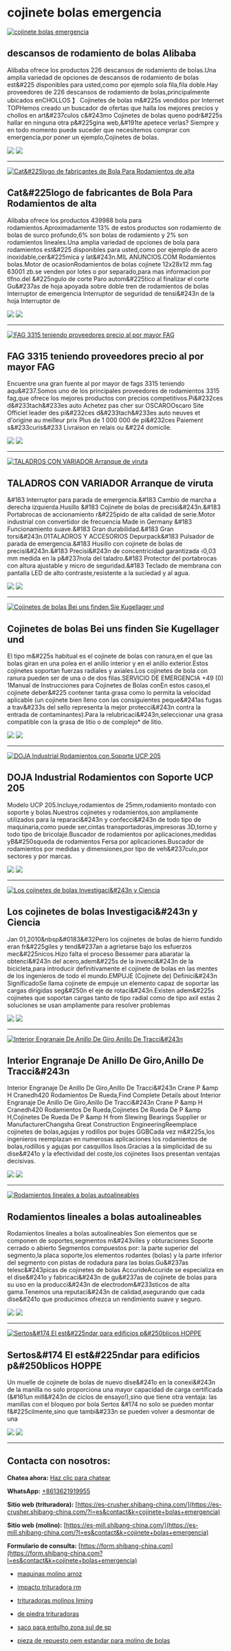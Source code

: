 # cojinete bolas emergencia

<a href="https://swt.shibang-china.com/?l=es&img&k=cojinete+bolas+emergencia" target="_blank">![cojinete bolas emergencia](http://static.shibang-china.com/all-800x300/1355.jpg)</a>

## descansos de rodamiento de bolas Alibaba
Alibaba ofrece los productos 226 descansos de rodamiento de bolas.Una amplia variedad de opciones de descansos de rodamiento de bolas est&#225 disponibles para usted,como por ejemplo sola fila,fila doble.Hay proveedores de 226 descansos de rodamiento de bolas,principalmente ubicados enCHOLLOS 】 Cojinetes de bolas m&#225s vendidos por Internet TOPHemos creado un buscador de ofertas que halla los mejores precios y chollos en art&#237culos c&#243mo Cojinetes de bolas queno podr&#225s hallar en ninguna otra p&#225gina web,&#191te apetece verlas? Siempre y en todo momento puede suceder que necesitemos comprar con emergencia,por poner un ejemplo,Cojinetes de bolas.


<a href="https://whatsapp.shibangsoft.com/WhatsApp.php" target="_blank" title="WhatsApp">![](http://static.shibang-china.com/icon/whatsapp.png)</a> <a href="https://swt.shibang-china.com/?l=es&icon&k=cojinete+bolas+emergencia" target="_blank">![](http://static.shibang-china.com/icon/chat-es.png)</a>

---

<a href="https://swt.shibang-china.com/?l=es&img&k=cojinete+bolas+emergencia" target="_blank">![Cat&#225logo de fabricantes de Bola Para Rodamientos de alta](http://static.shibang-china.com/all-800x300/425.jpg)</a>

## Cat&#225logo de fabricantes de Bola Para Rodamientos de alta
Alibaba ofrece los productos 439988 bola para rodamientos.Aproximadamente 13% de estos productos son rodamiento de bolas de surco profundo,6% son bolas de rodamiento y 2% son rodamientos lineales.Una amplia variedad de opciones de bola para rodamientos est&#225 disponibles para usted,como por ejemplo de acero inoxidable,cer&#225mica y lat&#243n.MIL ANUNCIOS.COM Rodamientos bolas.Motor de ocasionRodamientos de bolas cojinete 12x28x12 mm.fag 63001 zb.se venden por lotes o por separado,para mas informacion por tlfno.del &#225ngulo de corte Paro autom&#225tico al finalizar el corte Gu&#237as de hoja apoyada sobre doble tren de rodamientos de bolas Interruptor de emergencia Interruptor de seguridad de tensi&#243n de la hoja Interruptor de


<a href="https://whatsapp.shibangsoft.com/WhatsApp.php" target="_blank" title="WhatsApp">![](http://static.shibang-china.com/icon/whatsapp.png)</a> <a href="https://swt.shibang-china.com/?l=es&icon&k=cojinete+bolas+emergencia" target="_blank">![](http://static.shibang-china.com/icon/chat-es.png)</a>

---

<a href="https://swt.shibang-china.com/?l=es&img&k=cojinete+bolas+emergencia" target="_blank">![FAG 3315 teniendo proveedores precio al por mayor FAG](http://static.shibang-china.com/all-800x300/1510.jpg)</a>

## FAG 3315 teniendo proveedores precio al por mayor FAG
Encuentre una gran fuente al por mayor de fags 3315 teniendo aqu&#237.Somos uno de los principales proveedores de rodamientos 3315 fag,que ofrece los mejores productos con precios competitivos.Pi&#232ces d&#233tach&#233es auto Achetez pas cher sur OSCAROOscaro Site Officiel leader des pi&#232ces d&#233tach&#233es auto neuves et d'origine au meilleur prix Plus de 1 000 000 de pi&#232ces Paiement s&#233curis&#233 Livraison en relais ou &#224 domicile.


<a href="https://whatsapp.shibangsoft.com/WhatsApp.php" target="_blank" title="WhatsApp">![](http://static.shibang-china.com/icon/whatsapp.png)</a> <a href="https://swt.shibang-china.com/?l=es&icon&k=cojinete+bolas+emergencia" target="_blank">![](http://static.shibang-china.com/icon/chat-es.png)</a>

---

<a href="https://swt.shibang-china.com/?l=es&img&k=cojinete+bolas+emergencia" target="_blank">![TALADROS CON VARIADOR Arranque de viruta](http://static.shibang-china.com/all-800x300/1262.jpg)</a>

## TALADROS CON VARIADOR Arranque de viruta
&#183 Interruptor para parada de emergencia.&#183 Cambio de marcha a derecha izquierda.Husillo &#183 Cojinete de bolas de precisi&#243n.&#183 Portabrocas de accionamiento r&#225pido de alta calidad de serie.Motor industrial con convertidor de frecuencia Made in Germany &#183 Funcionamiento suave.&#183 Gran durabilidad.&#183 Gran torsi&#243n.01TALADROS Y ACCESORIOS Depurpack&#183 Pulsador de parada de emergencia.&#183 Husillo con cojinete de bolas de precisi&#243n.&#183 Precisi&#243n de concentricidad garantizada ‹0,03 mm medida en la p&#237nola del taladro.&#183 Protector del portabrocas con altura ajustable y micro de seguridad.&#183 Teclado de membrana con pantalla LED de alto contraste,resistente a la suciedad y al agua.


<a href="https://whatsapp.shibangsoft.com/WhatsApp.php" target="_blank" title="WhatsApp">![](http://static.shibang-china.com/icon/whatsapp.png)</a> <a href="https://swt.shibang-china.com/?l=es&icon&k=cojinete+bolas+emergencia" target="_blank">![](http://static.shibang-china.com/icon/chat-es.png)</a>

---

<a href="https://swt.shibang-china.com/?l=es&img&k=cojinete+bolas+emergencia" target="_blank">![Cojinetes de bolas Bei uns finden Sie Kugellager und](http://static.shibang-china.com/all-800x300/454.jpg)</a>

## Cojinetes de bolas Bei uns finden Sie Kugellager und
El tipo m&#225s habitual es el cojinete de bolas con ranura,en el que las bolas giran en una polea en el anillo interior y en el anillo exterior.Estos cojinetes soportan fuerzas radiales y axiales.Los cojinetes de bola con ranura pueden ser de una o de dos filas.SERVICIO DE EMERGENCIA +49 (0) 1Manual de Instrucciones para Cojinetes de Bolas conEn estos casos,el cojinete deber&#225 contener tanta grasa como lo permita la velocidad aplicable (un cojinete bien lleno con las consiguientes peque&#241as fugas a trav&#233s del sello representa la mejor protecci&#243n contra la entrada de contaminantes).Para la relubricaci&#243n,seleccionar una grasa compatible con la grasa de litio o de complejo* de litio.


<a href="https://whatsapp.shibangsoft.com/WhatsApp.php" target="_blank" title="WhatsApp">![](http://static.shibang-china.com/icon/whatsapp.png)</a> <a href="https://swt.shibang-china.com/?l=es&icon&k=cojinete+bolas+emergencia" target="_blank">![](http://static.shibang-china.com/icon/chat-es.png)</a>

---

<a href="https://swt.shibang-china.com/?l=es&img&k=cojinete+bolas+emergencia" target="_blank">![DOJA Industrial Rodamientos con Soporte UCP 205](http://static.shibang-china.com/all-800x300/212.jpg)</a>

## DOJA Industrial Rodamientos con Soporte UCP 205
Modelo UCP 205.Incluye,rodamientos de 25mm,rodamiento montado con soporte y bolas.Nuestros cojinetes y rodamientos,son ampliamente utilizados para la reparaci&#243n y confecci&#243n de todo tipo de maquinaria,como puede ser,cintas transportadoras,impresoras 3D,torno y todo tipo de bricolaje.Buscador de rodamientos por aplicaciones,medidas yB&#250squeda de rodamientos Fersa por aplicaciones.Buscador de rodamientos por medidas y dimensiones,por tipo de veh&#237culo,por sectores y por marcas.


<a href="https://whatsapp.shibangsoft.com/WhatsApp.php" target="_blank" title="WhatsApp">![](http://static.shibang-china.com/icon/whatsapp.png)</a> <a href="https://swt.shibang-china.com/?l=es&icon&k=cojinete+bolas+emergencia" target="_blank">![](http://static.shibang-china.com/icon/chat-es.png)</a>

---

<a href="https://swt.shibang-china.com/?l=es&img&k=cojinete+bolas+emergencia" target="_blank">![Los cojinetes de bolas Investigaci&#243n y Ciencia](http://static.shibang-china.com/all-800x300/901.jpg)</a>

## Los cojinetes de bolas Investigaci&#243n y Ciencia
Jan 01,2010&nbsp&#0183&#32Pero los cojinetes de bolas de hierro fundido eran fr&#225giles y tend&#237an a agrietarse bajo los esfuerzos mec&#225nicos.Hizo falta el proceso Bessemer para abaratar la obtenci&#243n del acero,adem&#225s de la invenci&#243n de la bicicleta,para introducir definitivamente el cojinete de bolas en las mentes de los ingenieros de todo el mundo.EMPUJE (Cojinete de) Definici&#243n SignificadoSe llama cojinete de empuje un elemento capaz de soportar las cargas dirigidas seg&#250n el eje de rotaci&#243n.Existen adem&#225s cojinetes que soportan cargas tanto de tipo radial como de tipo axil estas 2 soluciones se usan ampliamente para resolver problemas


<a href="https://whatsapp.shibangsoft.com/WhatsApp.php" target="_blank" title="WhatsApp">![](http://static.shibang-china.com/icon/whatsapp.png)</a> <a href="https://swt.shibang-china.com/?l=es&icon&k=cojinete+bolas+emergencia" target="_blank">![](http://static.shibang-china.com/icon/chat-es.png)</a>

---

<a href="https://swt.shibang-china.com/?l=es&img&k=cojinete+bolas+emergencia" target="_blank">![Interior Engranaje De Anillo De Giro,Anillo De Tracci&#243n](http://static.shibang-china.com/all-800x300/453.jpg)</a>

## Interior Engranaje De Anillo De Giro,Anillo De Tracci&#243n
Interior Engranaje De Anillo De Giro,Anillo De Tracci&#243n Crane P &amp H Cranedh420 Rodamientos De Rueda,Find Complete Details about Interior Engranaje De Anillo De Giro,Anillo De Tracci&#243n Crane P &amp H Cranedh420 Rodamientos De Rueda,Cojinetes De Rueda De P &amp H,Cojinetes De Rueda De P &amp H from Slewing Bearings Supplier or ManufacturerChangsha Great Construction EngineeringReemplace cojinetes de bolas,agujas y rodillos por bujes GGBCada vez m&#225s,los ingenieros reemplazan en numerosas aplicaciones los rodamientos de bolas,rodillos y agujas por casquillos lisos.Gracias a la simplicidad de su dise&#241o y la efectividad del coste,los cojinetes lisos presentan ventajas decisivas.


<a href="https://whatsapp.shibangsoft.com/WhatsApp.php" target="_blank" title="WhatsApp">![](http://static.shibang-china.com/icon/whatsapp.png)</a> <a href="https://swt.shibang-china.com/?l=es&icon&k=cojinete+bolas+emergencia" target="_blank">![](http://static.shibang-china.com/icon/chat-es.png)</a>

---

<a href="https://swt.shibang-china.com/?l=es&img&k=cojinete+bolas+emergencia" target="_blank">![Rodamientos lineales a bolas autoalineables](http://static.shibang-china.com/all-800x300/64.jpg)</a>

## Rodamientos lineales a bolas autoalineables
Rodamientos lineales a bolas autoalineables Son elementos que se componen de soportes,segmentos m&#243viles y obturaciones Soporte cerrado o abierto Segmentos compuestos por: la parte superior del segmento,la placa soporte,los elementos rodantes (bolas) y la parte inferior del segmento con pistas de rodadura para las bolas.Gu&#237as telesc&#243picas de cojinetes de bolas AccurideAccuride se especializa en el dise&#241o y fabricaci&#243n de gu&#237as de cojinete de bolas para su uso en la producci&#243n de electrodom&#233sticos de alta gama.Tenemos una reputaci&#243n de calidad,asegurando que cada dise&#241o que producimos ofrezca un rendimiento suave y seguro.


<a href="https://whatsapp.shibangsoft.com/WhatsApp.php" target="_blank" title="WhatsApp">![](http://static.shibang-china.com/icon/whatsapp.png)</a> <a href="https://swt.shibang-china.com/?l=es&icon&k=cojinete+bolas+emergencia" target="_blank">![](http://static.shibang-china.com/icon/chat-es.png)</a>

---

<a href="https://swt.shibang-china.com/?l=es&img&k=cojinete+bolas+emergencia" target="_blank">![Sertos&#174 El est&#225ndar para edificios p&#250blicos HOPPE](http://static.shibang-china.com/all-800x300/585.jpg)</a>

## Sertos&#174 El est&#225ndar para edificios p&#250blicos HOPPE
Un muelle de cojinete de bolas de nuevo dise&#241o en la conexi&#243n de la manilla no solo proporciona una mayor capacidad de carga certificada (&#161un mill&#243n de ciclos de ensayo!),sino que tiene otra ventaja: las manillas con el bloqueo por bola Sertos &#174 no solo se pueden montar f&#225cilmente,sino que tambi&#233n se pueden volver a desmontar de una

<a href="https://whatsapp.shibangsoft.com/WhatsApp.php" target="_blank" title="WhatsApp">![](http://static.shibang-china.com/icon/whatsapp.png)</a> <a href="https://swt.shibang-china.com/?l=es&icon&k=cojinete+bolas+emergencia" target="_blank">![](http://static.shibang-china.com/icon/chat-es.png)</a>

---
## Contacta con nosotros:

**Chatea ahora:** [Haz clic para chatear](https://swt.shibang-china.com?l=es&contact&k=cojinete+bolas+emergencia)

**WhatsApp:**  [+8613621919955](https://whatsapp.shibangsoft.com/WhatsApp.php)

**Sitio web (trituradora):** [https://es-crusher.shibang-china.com/](https://es-crusher.shibang-china.com/?l=es&contact&k=cojinete+bolas+emergencia)

**Sitio web (molino):** [https://es-mill.shibang-china.com/](https://es-mill.shibang-china.com/?l=es&contact&k=cojinete+bolas+emergencia)

**Formulario de consulta:** [https://form.shibang-china.com](https://form.shibang-china.com?l=es&contact&k=cojinete+bolas+emergencia)

* [maquinas molino arroz](../78/maquinas%20molino%20arroz.md)

* [impacto trituradora rm](../66/impacto%20trituradora%20rm.md)

* [trituradoras molinos liming](../69/trituradoras%20molinos%20liming.md)

* [de piedra trituradoras](../77/de%20piedra%20trituradoras.md)

* [saco para entulho zona sul de sp](../68/saco%20para%20entulho%20zona%20sul%20de%20sp.md)

* [pieza de repuesto oem estandar para molino de bolas](../80/pieza%20de%20repuesto%20oem%20estandar%20para%20molino%20de%20bolas.md)